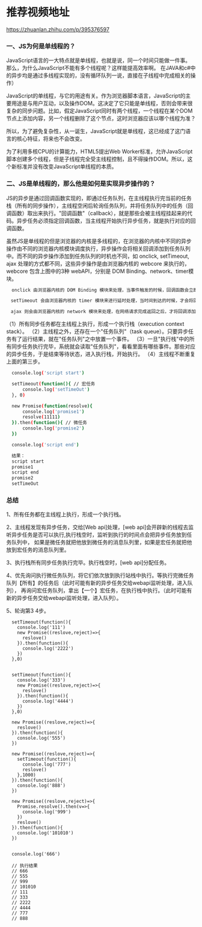 # 推荐视频地址
https://zhuanlan.zhihu.com/p/395376597

### 一、JS为何是单线程的？

  JavaScript语言的一大特点就是单线程，也就是说，同一个时间只能做一件事。那么，为什么JavaScript不能有多个线程呢？这样能提高效率啊。
  在JAVA和c#中的异步均是通过多线程实现的，没有循环队列一说，直接在子线程中完成相关的操作）

  JavaScript的单线程，与它的用途有关。作为浏览器脚本语言，JavaScript的主要用途是与用户互动，以及操作DOM。这决定了它只能是单线程，否则会带来很复杂的同步问题。比如，假定JavaScript同时有两个线程，一个线程在某个DOM节点上添加内容，另一个线程删除了这个节点，这时浏览器应该以哪个线程为准？

  所以，为了避免复杂性，从一诞生，JavaScript就是单线程，这已经成了这门语言的核心特征，将来也不会改变。

  为了利用多核CPU的计算能力，HTML5提出Web Worker标准，允许JavaScript脚本创建多个线程，但是子线程完全受主线程控制，且不得操作DOM。所以，这个新标准并没有改变JavaScript单线程的本质。

  

### 二、JS是单线程的，那么他是如何是实现异步操作的？

  JS的异步是通过回调函数实现的，即通过任务队列，在主线程执行完当前的任务栈（所有的同步操作），主线程空闲后轮询任务队列，并将任务队列中的任务（回调函数）取出来执行。"回调函数"（callback），就是那些会被主线程挂起来的代码。异步任务必须指定回调函数，当主线程开始执行异步任务，就是执行对应的回调函数。

  虽然JS是单线程的但是浏览器的内核是多线程的，在浏览器的内核中不同的异步操作由不同的浏览器内核模块调度执行，异步操作会将相关回调添加到任务队列中。而不同的异步操作添加到任务队列的时机也不同，如 onclick, setTimeout, ajax 处理的方式都不同，这些异步操作是由浏览器内核的 webcore 来执行的，webcore 包含上图中的3种 webAPI，分别是 DOM Binding、network、timer模块。

  ```bash
    onclick 由浏览器内核的 DOM Binding 模块来处理，当事件触发的时候，回调函数会立即添加到任务队列中。

  　setTimeout 会由浏览器内核的 timer 模块来进行延时处理，当时间到达的时候，才会将回调函数添加到任务队列中。

  　ajax 则会由浏览器内核的 network 模块来处理，在网络请求完成返回之后，才将回调添加到任务队列中。
  ```


（1）所有同步任务都在主线程上执行，形成一个执行栈（execution context stack）。
（2）主线程之外，还存在一个"任务队列"（task queue）。只要异步任务有了运行结果，就在"任务队列"之中放置一个事件。
（3）一旦"执行栈"中的所有同步任务执行完毕，系统就会读取"任务队列"，看看里面有哪些事件。那些对应的异步任务，于是结束等待状态，进入执行栈，开始执行。
（4）主线程不断重复上面的第三步。

```bash
  console.log('script start')

  setTimeout(function(){ // 宏任务
      console.log('setTimeOut')
  }, 0)

  new Promise(function(resolve){
      console.log('promise1') 
      resolve(11111)
  }).then(function(){ // 微任务
      console.log('promise2') 
  })

  console.log('script end')

  结果：
  script start
  promise1
  script end
  promise2
  setTimeOut
```

### 总结
1、所有任务都在主线程上执行，形成一个执行栈。

2、主线程发现有异步任务，交给[Web api]处理，[web api]会开辟新的线程去监听异步任务是否可以执行,执行栈空时，监听到执行的时间点会把异步任务放到任务队列中，
如果是微任务就把他放到微任务的消息队列里，如果是宏任务就把他放到宏任务的消息队列里。

3、执行栈所有同步任务执行完毕。执行栈空时，[web api]分配任务。

4、优先询问执行微任务队列，将它们依次放到执行站栈中执行。等执行完微任务队列【所有】的任务后（此时可能有新的异步任务交给webapi监听处理，进入队列），
再询问宏任务队列，拿出【一个】宏任务，在执行栈中执行。（此时可能有新的异步任务交给webapi监听处理，进入队列）。

5、轮询第3 4步。

```
  setTimeout(function(){
    console.log('111')
    new Promise((reslove,reject)=>{
      reslove()
    }).then(function(){
      console.log('2222')
    })
  },0)


  setTimeout(function(){
    console.log('333')
    new Promise((reslove,reject)=>{
      reslove()
    }).then(function(){
      console.log('4444')
    })
  },0)

  new Promise((reslove,reject)=>{
    reslove()
  }).then(function(){
    console.log('555')
  })

  new Promise((reslove,reject)=>{
    setTimeout(function(){
      console.log('777')
      reslove()
    },1000)
  }).then(function(){
    console.log('888')
  })

  new Promise((reslove,reject)=>{
    Promise.resolve().then(v=>{
      console.log('999')
    })
    reslove()
  }).then(function(){
    console.log('101010')
  })


  console.log('666')

  // 执行结果
  // 666
  // 555
  // 999
  // 101010
  // 111
  // 333
  // 2222
  // 4444
  // 777
  // 888
```